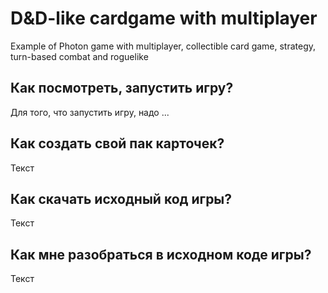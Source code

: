 # D&D-like cardgame with multiplayer
Example of Photon game with multiplayer, collectible card game, strategy, turn-based combat and roguelike




## Как посмотреть, запустить игру?
Для того, что запустить игру, надо ...

## Как создать свой пак карточек?
Текст

## Как скачать исходный код игры?
Текст

## Как мне разобраться в исходном коде игры?
Текст
